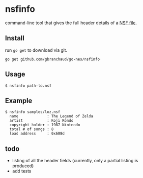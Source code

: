 # nsfinfo

command-line tool that gives the full header details of a [NSF file](http://wiki.nesdev.com/w/index.php/NSF).

## Install
run `go get` to download via git.

    go get github.com/gbranchaud/go-nes/nsfinfo

## Usage
    $ nsfinfo path-to.nsf

## Example
    $ nsfinfo samples/loz.nsf
      name             : The Legend of Zelda
      artist           : Koji Kondo
      copyright holder : 1987 Nintendo
      total # of songs : 8
      load address     : 0x608d

## todo
* listing of all the header fields (currently, only a partial listing is produced)
* add tests
